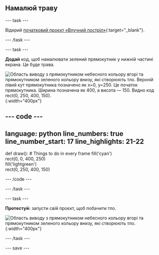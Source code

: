 ## Намалюй траву

--- task ---

Відкрий [початковий проєкт «Влучний постріл»](https://editor.raspberrypi.org/en/projects/target-practice-starter){:target="_blank"}.

--- /task ---

--- task ---

**Додай** код, щоб намалювати зелений прямокутник у нижній частині екрана. Це буде трава.

![Область виводу з прямокутником небесного кольору вгорі та прямокутником зеленого кольору внизу, які створюють тло. Верхній лівий кут прямокутника позначено як x=0, y=250. Це початок прямокутника. Ширина позначена як 400, а висота — 150. Видно код rect(0, 250, 400, 150).](images/green-grass.png){:width="400px"}

--- code ---
---
language: python line_numbers: true line_number_start: 17
line_highlights: 21-22
---
def draw(): # Things to do in every frame fill('cyan')  
rect(0, 0, 400, 250)  
fill('lightgreen')  
rect(0, 250, 400, 150)

--- /code ---

--- /task ---

--- task ---

**Протестуй:** запусти свій проєкт, щоб побачити тло.

![Область виводу з прямокутником небесного кольору вгорі та прямокутником зеленого кольору внизу, які створюють тло.](images/background.png){:width="400px"}

--- /task ---

--- save ---

